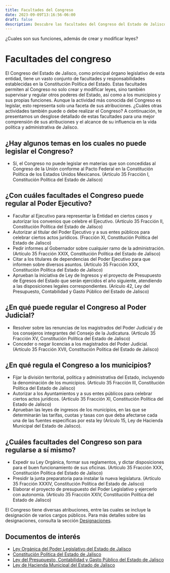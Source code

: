 ```yaml
---
title: Facultades del Congreso
date: 2023-09-09T13:16:56-06:00
draft: false
description: Descubre las facultades del Congreso del Estado de Jalisco para regular los poderes Ejecutivo, Judicial y Municipal, así como sus propias funciones. 
---
```


¿Cuales son sus funciones, además de crear y modificar leyes?

<!--more-->

# Facultades del congreso

El Congreso del Estado de Jalisco, como principal órgano legislativo de esta entidad, tiene un vasto conjunto de facultades y responsabilidades establecidas en la Constitución Política del Estado. Estas facultades permiten al Congreso no solo crear y modificar leyes, sino también supervisar y regular otros poderes del Estado, así como a los municipios y sus propias funciones. Aunque la actividad más conocida del Congreso es legislar, esto representa solo una faceta de sus atribuciones. ¿Cuáles otras actividades también puede o debe realizar el Congreso? A continuación, te presentamos un desglose detallado de estas facultades para una mejor comprensión de sus atribuciones y el alcance de su influencia en la vida política y administrativa de Jalisco.

## ¿Hay algunos temas en los cuales no puede legislar el Congreso?
   - Sí, el Congreso no puede legislar en materias que son concedidas al Congreso de la Unión conforme al Pacto Federal en la Constitución Política de los Estados Unidos Mexicanos. (Artículo 35 Fracción I, Constitución Política del Estado de Jalisco)

## ¿Con cuáles facultades el Congreso puede regular al Poder Ejecutivo?
   - Facultar al Ejecutivo para representar la Entidad en ciertos casos y autorizar los convenios que celebre el Ejecutivo. (Artículo 35 Fracción II, Constitución Política del Estado de Jalisco)
   - Autorizar al titular del Poder Ejecutivo y a sus entes públicos para celebrar ciertos actos jurídicos. (Fracción XI, Constitución Política del Estado de Jalisco)
   - Pedir informes al Gobernador sobre cualquier ramo de la administración. (Artículo 35 Fracción XXIX, Constitución Política del Estado de Jalisco)
   - Citar a los titulares de dependencias del Poder Ejecutivo para que informen sobre diversos asuntos. (Artículo 35 Fracción XXX, Constitución Política del Estado de Jalisco)
   - Aprueban la iniciativa de Ley de Ingresos y el proyecto de Presupuesto de Egresos del Estado que serán ejercidos el año siguiente, atendiendo a las disposiciones legales correspondientes. (Arículo 42, Ley del Presupuesto, Contabilidad y Gasto Público del Estado de Jalisco)

## ¿En qué puede regular el Congreso al Poder Judicial?
   - Resolver sobre las renuncias de los magistrados del Poder Judicial y de los consejeros integrantes del Consejo de la Judicatura. (Artículo 35 Fracción XV, Constitución Política del Estado de Jalisco)
   - Conceder o negar licencias a los magistrados del Poder Judicial. (Artículo 35 Fracción XVII, Constitución Política del Estado de Jalisco)

## ¿En qué regula el Congreso a los municipios?
   - Fijar la división territorial, política y administrativa del Estado, incluyendo la denominación de los municipios. (Artículo 35 Fracción III, Constitución Política del Estado de Jalisco)
   - Autorizar a los Ayuntamientos y a sus entes públicos para celebrar ciertos actos jurídicos. (Artículo 35 Fracción XI, Constitución Política del Estado de Jalisco)
   - Aprueban las leyes de ingresos de los municipios, en las que se determinarán las tarifas, cuotas y tasas con que deba afectarse cada una de las fuentes específicas por esta ley (Arículo 15, Ley de Hacienda Municipal del Estado de Jalisco).

## ¿Cuáles facultades del Congreso son para regularse a sí mismo?
   - Expedir su Ley Orgánica, formar sus reglamentos, y dictar disposiciones para el buen funcionamiento de sus oficinas. (Artículo 35 Fracción XXX, Constitución Política del Estado de Jalisco)
   - Presidir la junta preparatoria para instalar la nueva legislatura. (Artículo 35 Fracción XXXIV, Constitución Política del Estado de Jalisco)
   - Elaborar el proyecto de presupuesto del Poder Legislativo y ejercerlo con autonomía. (Artículo 35 Fracción XXIV, Constitución Política del Estado de Jalisco)

El Congreso tiene diversas atribuciones, entre las cuales se incluye la designación de varios cargos públicos. Para más detalles sobre las designaciones, consulta la sección [Designaciones](/designaciones).


## Documentos de interés

- <a href="https://congresoweb.congresojal.gob.mx/infolej/sistemaintegral/gaceta/documentos/2.-%20Ley%20Org%C3%A1nica%20del%20Poder%20Legislativo%20del%20Estado%20de%20Jalisco.pdf" target="_blank"> Ley Orgánica del Poder Legislativo del Estado de Jalisco </a>
- <a href="https://leyco.org/mex/jal/cpej-1917.html#a35" target="_blank"> Constitución Política del Estado de Jalisco </a>
- <a href="https://leyco.org/mex/jal/lpcgpej-1998.html#t2.c5" target="_blank"> Ley del Presupuesto, Contabilidad y Gasto Público del Estado de Jalisco </a>
- <a href="https://leyco.org/mex/jal/lhmej-1984.html#a15" target="_blank"> Ley de Hacienda Municipal del Estado de Jalisco </a>